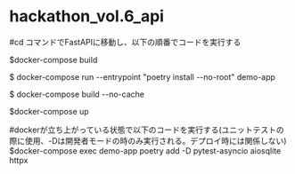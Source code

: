 # hackathon_vol.6_api

#cd コマンドでFastAPIに移動し、以下の順番でコードを実行する

$docker-compose build

$ docker-compose run --entrypoint "poetry install --no-root" demo-app

$ docker-compose build --no-cache

$docker-compose up


#dockerが立ち上がっている状態で以下のコードを実行する(ユニットテストの際に使用、-Dは開発者モードの時のみ実行される。デプロイ時には関係しない)
$docker-compose exec demo-app poetry add -D pytest-asyncio aiosqlite httpx
